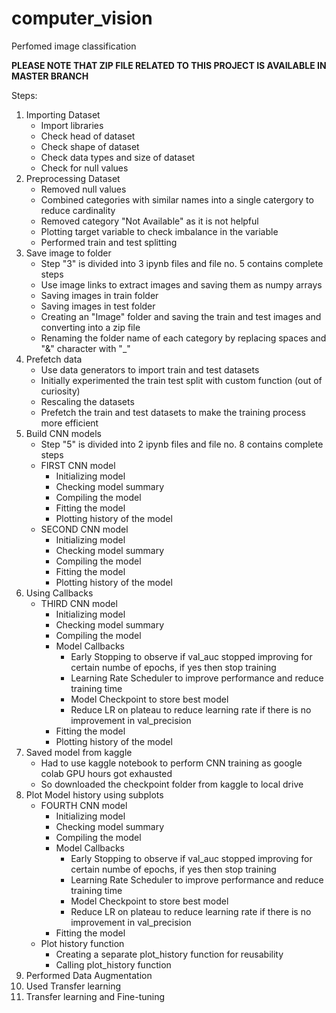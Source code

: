 # computer_vision
Perfomed image classification

**PLEASE NOTE THAT ZIP FILE RELATED TO THIS PROJECT IS AVAILABLE IN MASTER BRANCH**

Steps:

1. Importing Dataset
   - Import libraries
   - Check head of dataset
   - Check shape of dataset
   - Check data types and size of dataset
   - Check for null values
2. Preprocessing Dataset
   - Removed null values
   - Combined categories with similar names into a single catergory to reduce cardinality
   - Removed category "Not Available" as it is not helpful
   - Plotting target variable to check imbalance in the variable
   - Performed train and test splitting
3. Save image to folder
   - Step "3" is divided into 3 ipynb files and file no. 5 contains complete steps
   - Use image links to extract images and saving them as numpy arrays
   - Saving images in train folder
   - Saving images in test folder
   - Creating an "Image" folder and saving the train and test images and converting into a zip file
   - Renaming the folder name of each category by replacing spaces and "&" character with "_"
4. Prefetch data
   - Use data generators to import train and test datasets
   - Initially experimented the train test split with custom function (out of curiosity)
   - Rescaling the datasets
   - Prefetch the train and test datasets to make the training process more efficient
5. Build CNN models
   - Step "5" is divided into 2 ipynb files and file no. 8 contains complete steps
   - FIRST CNN model
      - Initializing model
      - Checking model summary
      - Compiling the model
      - Fitting the model
      - Plotting history of the model
   - SECOND CNN model
      - Initializing model
      - Checking model summary
      - Compiling the model
      - Fitting the model
      - Plotting history of the model
6. Using Callbacks
   - THIRD CNN model
      - Initializing model
      - Checking model summary
      - Compiling the model
      - Model Callbacks
         - Early Stopping to observe if val_auc stopped improving for certain numbe of epochs, if yes then stop training
         - Learning Rate Scheduler to improve performance and reduce training time
         - Model Checkpoint to store best model
         - Reduce LR on plateau to reduce learning rate if there is no improvement in val_precision
      - Fitting the model
      - Plotting history of the model
7. Saved model from kaggle
   - Had to use kaggle notebook to perform CNN training as google colab GPU hours got exhausted
   - So downloaded the checkpoint folder from kaggle to local drive
8. Plot Model history using subplots
   - FOURTH CNN model
      - Initializing model
      - Checking model summary
      - Compiling the model
      - Model Callbacks
         - Early Stopping to observe if val_auc stopped improving for certain numbe of epochs, if yes then stop training
         - Learning Rate Scheduler to improve performance and reduce training time
         - Model Checkpoint to store best model
         - Reduce LR on plateau to reduce learning rate if there is no improvement in val_precision
      - Fitting the model
   - Plot history function
      - Creating a separate plot_history function for reusability
      - Calling plot_history function
9. Performed Data Augmentation
10. Used Transfer learning
11. Transfer learning and Fine-tuning
